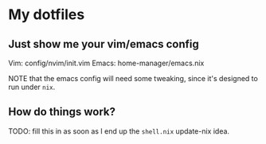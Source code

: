 # My dotfiles

## Just show me your vim/emacs config

Vim: config/nvim/init.vim
Emacs: home-manager/emacs.nix


NOTE that the emacs config will need some tweaking, since it's designed
to run under `nix`.

## How do things work?

TODO: fill this in as soon as I end up the `shell.nix` update-nix idea.

